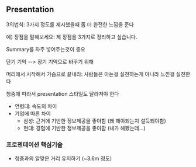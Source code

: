 ## Presentation

3의법칙: 3가지 정도를 제시했을때 좀 더 완전한 느낌을 준다

예) 장점을 말해보세요: 제 장점을 3가지로 정리하고 싶습니다.



Summary를 자주 넣어주는것이 중요

단기 기억 --> 장기 기억으로 바꾸기 위해



머리에서 시작해서 가슴으로 끝내라: 사람들은 아는걸 실천하는게 아니라 느낀걸 실천한다



청중에 따라서 presentation 스타일도 달라져야 한다

- 연령대: 속도의 차이
- 기업에 따른 차이
  - 삼성: 근거에 기반한 정보제공을 좋아함 (왜 해야되는지 설득되야함)
  - 현대: 경험에 기반한 정보제공을 좋아함 (내가 해봤는데...)



### 프로젠테이션 핵심기술

- 청중과의 알맞은 거리 유지하기 (~3.6m 정도)